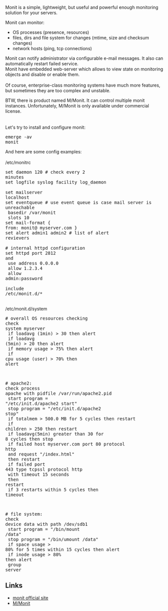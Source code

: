 Monit is a simple, lightweight, but useful and powerful enough monitoring solution for your servers.

Monit can monitor:
*   OS processes (presence, resources)
*   files, dirs and file system for changes (mtime, size and checksum changes)
*   network hosts (ping, tcp connections)

Monit can notify administrator via configurable e-mail messages. It also can automatically restart failed service.<br>Monit have embedded web-server which allows to view state on monitoring objects and disable or enable them.<br><br>Of course, enterprise-class monitoring systems have much more features, but sometimes they are too complex and unstable.

<!-- TEASER_END -->

BTW, there is product named M/Monit. It can control multiple monit instances. Unfortunately, M/Monit is only available under commercial license.<br><a name="more"></a><br><br>Let's try to install and configure monit:<br><pre class="brush: bash">emerge -av monit<br></pre>And here are some config examples:<br><br>/etc/monitrc <br><pre class="brush: bash">set daemon  120 # check every 2 minutes<br>set logfile syslog facility log_daemon<br><br>set mailserver localhost<br>set eventqueue # use event queue is case mail server is unreachable<br>    basedir /var/monit<br>    slots 10<br>set mail-format { from: monit@ myserver.com }<br>set alert admin1 admin2 # list of alert revievers<br><br># internal httpd configuration<br>set httpd port 2812 and<br>    use address 0.0.0.0<br>    allow 1.2.3.4<br>    allow admin:password<br><br>include /etc/monit.d/*<br></pre><br>/etc/monit.d/system <br><pre class="brush: bash"># overall OS resources checking<br>check system myserver<br>    if loadavg (1min) &gt; 30 then alert<br>    if loadavg (5min) &gt; 20 then alert<br>    if memory usage &gt; 75% then alert<br>   if cpu usage (user) &gt; 70% then alert<br></pre><br><pre class="brush: bash"># apache2:<br>check process apache with pidfile /var/run/apache2.pid<br>    start program = "/etc/init.d/apache2 start"<br>    stop program  = "/etc/init.d/apache2 stop"<br>    if totalmem &gt; 500.0 MB for 5 cycles then restart<br>    if children &gt; 250 then restart<br>    if loadavg(5min) greater than 30 for 8 cycles then stop<br>    if failed host myserver.com port 80 protocol http<br>       and request "/index.html"<br>       then restart<br>    if failed port 443 type tcpssl protocol http<br>       with timeout 15 seconds<br>       then restart<br>    if 3 restarts within 5 cycles then timeout<br></pre><br><pre class="brush: bash"># file system:<br>check device data with path /dev/sdb1<br>    start program  = "/bin/mount /data"<br>    stop program  = "/bin/umount /data"<br>    if space usage &gt; 80% for 5 times within 15 cycles then alert<br>    if inode usage &gt; 80% then alert<br>    group server<br></pre><h2>Links</h2><ul><li><a href="http://mmonit.com/monit/">monit official site</a></li><li> <a href="http://mmonit.com/">M/Monit</a></li></ul>
